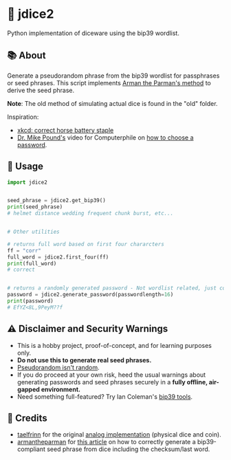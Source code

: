 # 🎲 jdice2
Python implementation of diceware using the bip39 wordlist.

## :books: About
Generate a pseudorandom phrase from the bip39 wordlist for passphrases or seed phrases. This script implements [Arman the Parman's method](https://armantheparman.com/dicev2/) to derive the seed phrase. 

**Note**: The old method of simulating actual dice is found in the "old" folder. 

Inspiration: 
- [xkcd: correct horse battery staple](https://xkcd.com/936/)
- [Dr. Mike Pound's](https://github.com/mikepound) video for Computerphile on [how to choose a password](https://www.youtube.com/watch?v=3NjQ9b3pgIg). 

## :eyes: Usage
```python
import jdice2


seed_phrase = jdice2.get_bip39()
print(seed_phrase)
# helmet distance wedding frequent chunk burst, etc...


# Other utilities

# returns full word based on first four chararcters
ff = "corr"
full_word = jdice2.first_four(ff)
print(full_word)
# correct


# returns a randomly generated password - Not wordlist related, just convenient
password = jdice2.generate_password(passwordlength=16)
print(password)
# EfYZ<8L,9PeyM??f
```

## :warning: Disclaimer and Security Warnings
- This is a hobby project, proof-of-concept, and for learning purposes only. 
- **Do not use this to generate real seed phrases.** 
- [Pseudorandom isn't random](https://simplicable.com/new/pseudorandom-vs-random).
- If you do proceed at your own risk, heed the usual warnings about generating passwords and seed phrases securely in a **fully offline, air-gapped environment.** 
- Need something full-featured? Try Ian Coleman's [bip39 tools](https://iancoleman.io/bip39/).


## :mega: Credits
- [taelfrinn](https://github.com/taelfrinn/) for the original [analog implementation](https://github.com/taelfrinn/Bip39-diceware) (physical dice and coin).
- [armantheparman](https://armantheparman.com/) for [this article](https://armantheparman.com/bitcoin-seed-with-dice/) on how to correctly generate a bip39-compliant seed phrase from dice including the checksum/last word.
